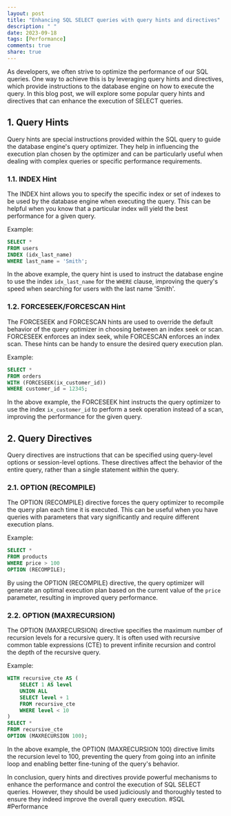 ```yaml
---
layout: post
title: "Enhancing SQL SELECT queries with query hints and directives"
description: " "
date: 2023-09-18
tags: [Performance]
comments: true
share: true
---
```


As developers, we often strive to optimize the performance of our SQL queries. One way to achieve this is by leveraging query hints and directives, which provide instructions to the database engine on how to execute the query. In this blog post, we will explore some popular query hints and directives that can enhance the execution of SELECT queries.

## 1. Query Hints
Query hints are special instructions provided within the SQL query to guide the database engine's query optimizer. They help in influencing the execution plan chosen by the optimizer and can be particularly useful when dealing with complex queries or specific performance requirements.

### 1.1. INDEX Hint
The INDEX hint allows you to specify the specific index or set of indexes to be used by the database engine when executing the query. This can be helpful when you know that a particular index will yield the best performance for a given query.

Example:
```sql
SELECT *
FROM users
INDEX (idx_last_name)
WHERE last_name = 'Smith';
```
In the above example, the query hint is used to instruct the database engine to use the index `idx_last_name` for the `WHERE` clause, improving the query's speed when searching for users with the last name 'Smith'.

### 1.2. FORCESEEK/FORCESCAN Hint
The FORCESEEK and FORCESCAN hints are used to override the default behavior of the query optimizer in choosing between an index seek or scan. FORCESEEK enforces an index seek, while FORCESCAN enforces an index scan. These hints can be handy to ensure the desired query execution plan.

Example:
```sql
SELECT *
FROM orders
WITH (FORCESEEK(ix_customer_id))
WHERE customer_id = 12345;
```

In the above example, the FORCESEEK hint instructs the query optimizer to use the index `ix_customer_id` to perform a seek operation instead of a scan, improving the performance for the given query.

## 2. Query Directives
Query directives are instructions that can be specified using query-level options or session-level options. These directives affect the behavior of the entire query, rather than a single statement within the query.

### 2.1. OPTION (RECOMPILE)
The OPTION (RECOMPILE) directive forces the query optimizer to recompile the query plan each time it is executed. This can be useful when you have queries with parameters that vary significantly and require different execution plans.

Example:
```sql
SELECT *
FROM products
WHERE price > 100
OPTION (RECOMPILE);
```

By using the OPTION (RECOMPILE) directive, the query optimizer will generate an optimal execution plan based on the current value of the `price` parameter, resulting in improved query performance.

### 2.2. OPTION (MAXRECURSION)
The OPTION (MAXRECURSION) directive specifies the maximum number of recursion levels for a recursive query. It is often used with recursive common table expressions (CTE) to prevent infinite recursion and control the depth of the recursive query.

Example:
```sql
WITH recursive_cte AS (
    SELECT 1 AS level
    UNION ALL
    SELECT level + 1
    FROM recursive_cte
    WHERE level < 10
)
SELECT *
FROM recursive_cte
OPTION (MAXRECURSION 100);
```

In the above example, the OPTION (MAXRECURSION 100) directive limits the recursion level to 100, preventing the query from going into an infinite loop and enabling better fine-tuning of the query's behavior.

In conclusion, query hints and directives provide powerful mechanisms to enhance the performance and control the execution of SQL SELECT queries. However, they should be used judiciously and thoroughly tested to ensure they indeed improve the overall query execution. #SQL #Performance